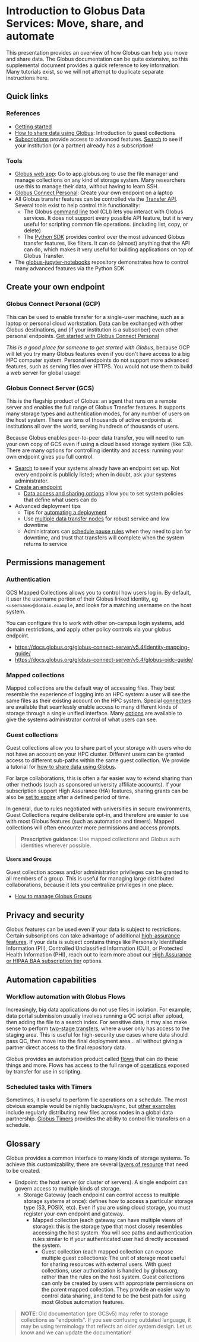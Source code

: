  # Introduction to Globus Data Services: Move, share, and automate
This presentation provides an overview of how Globus can help you move and share data. The Globus documentation can be quite extensive, so this supplemental document provides a quick reference to key information. Many tutorials exist, so we will not attempt to duplicate separate instructions here.

## Quick links


### References
* [Getting started](https://www.globus.org/get-started)
* [How to share data using Globus](https://docs.globus.org/guides/tutorials/manage-files/share-files/): Introduction to guest collections
* [Subscriptions](https://www.globus.org/why-subscribe) provide access to advanced features. [Search](https://app.globus.org/settings/subscriptions/search) to see if your institution (or a partner) already has a subscription!


### Tools
* [Globus web app](https://app.globus.org/file-manager): Go to app.globus.org to use the file manager and manage collections on any kind of storage system. Many researchers use this to manage their data, without having to learn SSH.
* [Globus Connect Personal](https://docs.globus.org/api/transfer/): Create your own endpoint on a laptop
* All Globus transfer features can be controlled via the [Transfer API](https://docs.globus.org/api/transfer/). Several tools exist to help control this functionality:
  * The Globus [command line](https://docs.globus.org/cli/) tool (CLI) lets you interact with Globus services. It does not support every possible API feature, but it is very useful for scripting common file operations. (including list, copy, or delete)
  * The [Python SDK](https://globus-sdk-python.readthedocs.io/en/stable/) provides control over the most advanced Globus transfer features, like filters. It can do (almost) anything that the API can do, which makes it very useful for building applications on top of Globus Transfer.
* The [globus-jupyter-notebooks](https://github.com/globus/globus-jupyter-notebooks) repository demonstrates how to control many advanced features via the Python SDK

## Create your own endpoint
### Globus Connect Personal (GCP)
This can be used to enable transfer for a single-user machine, such as a laptop or personal cloud workstation. Data can be exchanged with other Globus destinations, and (if your institution is a subscriber) even other personal endpoints. [Get started with Globus Connect Personal](https://docs.globus.org/api/transfer/)

_This is a good place for someone to get started with Globus_, because GCP will let you try many Globus features even if you don't have access to a big HPC computer system. Personal endpoints do not support more advanced features, such as serving files over HTTPS. You would not use them to build a web server for global usage!

### Globus Connect Server (GCS)
This is the flagship product of Globus: an agent that runs on a remote server and enables the full range of Globus Transfer features. It supports many storage types and authentication modes, for any number of users on the host system. There are tens of thousands of active endpoints at institutions all over the world, serving hundreds of thousands of users.

Because Globus enables peer-to-peer data transfer, you will need to run your own copy of GCS even if using a cloud based storage system (like S3). There are many options for controlling identity and access: running your own endpoint gives you full control. 

* [Search](https://app.globus.org/collections) to see if your systems already have an endpoint set up. Not every endpoint is publicly listed; when in doubt, ask your systems administrator.
* [Create an endpoint](https://docs.globus.org/globus-connect-server/v5.4/)
  * [Data access and sharing options](https://docs.globus.org/globus-connect-server/v5.4/data-access-guide/) allow you to set system policies that define what users can do
* Advanced deployment tips
  * Tips for [automating a deployment](https://docs.globus.org/globus-connect-server/v5.4/automated-deployment/)
  * Use [multiple data transfer nodes](https://docs.globus.org/globus-connect-server/v5/reference/node/) for robust service and low downtime
  * Administrators can [schedule pause rules](https://www.globus.org/blog/cancel-and-pauseresume-tasks-using-management-console) when they need to plan for downtime, and trust that transfers will complete when the system returns to service

## Permissions management
### Authentication
GCS Mapped Collections allows you to control how users log in. By default, it user the username portion of their Globus linked identity, eg `<username>@domain.example`, and looks for a matching username on the host system.

You can configure this to work with other on-campus login systems, add domain restrictions, and apply other policy controls via your globus endpoint.

* https://docs.globus.org/globus-connect-server/v5.4/identity-mapping-guide/
* https://docs.globus.org/globus-connect-server/v5.4/globus-oidc-guide/

### Mapped collections
Mapped collections are the default way of accessing files. They best resemble the experience of logging into an HPC system: a user will see the same files as their existing account on the HPC system. Special [connectors](https://www.globus.org/connectors) are available that seamlessly enable access to many different kinds of storage through a single unified interface. Many [options](https://docs.globus.org/globus-connect-server/v5/reference/collection/create/) are available to give the systems administrator control of what users can see.

### Guest collections
Guest collections allow you to share part of your storage with users who do not have an account on your HPC cluster. Different users can be granted access to different sub-paths within the same guest collection. We provide a tutorial for [how to share data using Globus](https://docs.globus.org/guides/tutorials/manage-files/share-files/).

For large collaborations, this is often a far easier way to extend sharing than other methods (such as sponsored university affiliate accounts). If your subscription support High Assurance (HA) features, sharing grants can be also be [set to expire](https://docs.globus.org/faq/transfer-sharing/#can_i_set_permissions_on_guest_collections_to_automatically_expire_can_i_limit_how_long_everyone_can_share_data_from_my_collection) after a defined period of time.

In general, due to rules negotiated with universities in secure environments, Guest Collections require deliberate opt-in, and therefore are easier to use with most Globus features (such as automation and timers). Mapped collections will often encounter more permissions and access prompts.

> **Prescriptive guidance**: Use mapped collections and Globus auth identities wherever possible.

#### Users and Groups
Guest collection access and/or administration privileges can be granted to all members of a group. This is useful for managing large distributed collaborations, because it lets you centralize privileges in one place.

* [How to manage Globus Groups](https://docs.globus.org/guides/tutorials/manage-identities/manage-groups/)


## Privacy and security
Globus features can be used even if your data is subject to restrictions. Certain subscriptions can take advantage of additional [high-assurance features](https://docs.globus.org/guides/overviews/high-assurance/). If your data is subject contains things like Personally Identifiable Information (PII), Controlled Unclassified Information (CUI), or Protected Health Information (PHI), reach out to learn more about our [High Assurance or HIPAA BAA subscription tier](https://www.globus.org/subscriptions) options.

## Automation capabilities
### Workflow automation with Globus Flows
Increasingly, big data applications do not use files in isolation. For example, data portal submission usually involves running a QC script after upload, then adding the file to a search index. For sensitive data, it may also make sense to perform [two-stage transfers](https://docs.globus.org/api/flows/examples/), where a user only has access to the staging area. This is useful for high-security use cases where data should pass QC, then move into the final deployment area... all without giving a partner direct access to the final repository data. 

Globus provides an automation product called [flows](https://www.globus.org/automation) that can do these things and more. Flows has access to the full range of [operations](https://docs.globus.org/api/transfer/action-providers/) exposed by transfer for use in scripting.

### Scheduled tasks with Timers
Sometimes, it is useful to perform file operations on a schedule. The most obvious example would be nightly backups/sync, but [other examples](https://www.globus.org/instruments) include regularly distributing new files across nodes in a global data partnership. [Globus Timers](https://dl.acm.org/doi/10.1145/3569951.3597571) provides the ability to control file transfers on a schedule.


## Glossary
Globus provides a common interface to many kinds of storage systems. To achieve this customizability, there are several [layers of resource](https://docs.globus.org/guides/overviews/collections-and-endpoints/) that need to be created. 

* Endpoint: the host server (or cluster of servers). A single endpoint can govern access to multiple kinds of storage.
  * Storage Gateway (each endpoint can control access to multiple storage systems at once): defines how to access a particular storage type (S3, POSIX, etc). Even if you are using cloud storage, you must register your own endpoint and gateway.
    * Mapped collection (each gateway can have multiple views of storage): this is the storage type that most closely resembles accessing the host system. You will see paths and authentication rules similar to if your authenticated user had directly accessed the system. 
      * Guest collection (each mapped collection can expose multiple guest collections): The unit of storage most useful for sharing resources with external users. With guest collections, user authorization is handled by globus.org, rather than the rules on the host system. Guest collections can only be created by users with appropriate permissions on the parent mapped collection. They provide an easier way to control data sharing, and tend to be the best path for using most Globus automation features.

> **NOTE**: Old documentation (pre GCSv5) may refer to storage collections as "endpoints". If you see confusing outdated language, it may be using terminology that reflects an older system design. Let us know and we can update the documentation!